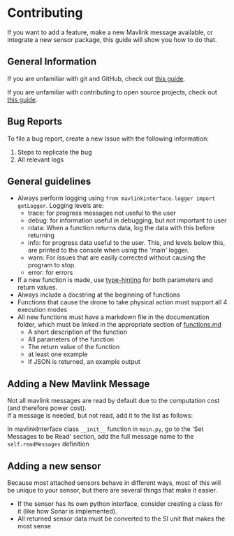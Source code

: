 # Contributing

If you want to add a feature, make a new Mavlink message available, or integrate a new sensor package, this guide will show you how to do that.

## General Information

If you are unfamiliar with git and GitHub, check out [this guide](http://git.huit.harvard.edu/guide/).

If you are unfamiliar with contributing to open source projects, check out [this guide](https://akrabat.com/the-beginners-guide-to-contributing-to-a-github-project/).

## Bug Reports

To file a bug report, create a new Issue with the following information:

1. Steps to replicate the bug
2. All relevant logs

## General guidelines

- Always perform logging using `from mavlinkinterface.logger import getLogger`. Logging levels are:
  - trace: for progress messages not useful to the user
  - debug: for information useful in debugging, but not important to user
  - rdata: When a function returns data, log the data with this before returning
  - info: for progress data useful to the user. This, and levels below this, are printed to the console when using the 'main' logger.
  - warn: For issues that are easily corrected without causing the program to stop.
  - error: for errors
- If a new function is made, use [type-hinting](https://mypy.readthedocs.io/en/latest/cheat_sheet_py3.html#functions) for both parameters and return values.
- Always include a docstring at the beginning of functions
- Functions that cause the drone to take physical action must support all 4 execution modes
- All new functions must have a markdown file in the documentation folder, which must be linked in the appropriate section of [functions.md](functions.md)
  - A short description of the function
  - All parameters of the function
  - The return value of the function
  - at least one example
  - If JSON is returned, an example output

## Adding a New Mavlink Message

Not all mavlink messages are read by default due to the computation cost (and therefore power cost).  
If a message is needed, but not read, add it to the list as follows:

In mavlinkInterface class `__init__` function in `main.py`, go to the 'Set Messages to be Read' section, add the full message name to the `self.readMessages` definition

## Adding a new sensor

Because most attached sensors behave in different ways, most of this will be unique to your sensor, but there are several things that make it easier.

- If the sensor has its own python interface, consider creating a class for it (like how Sonar is implemented).
- All returned sensor data must be converted to the SI unit that makes the most sense
